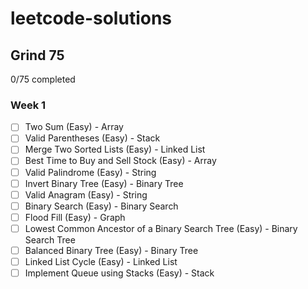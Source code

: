 # leetcode-solutions

## Grind 75

0/75 completed

### Week 1

- [ ] Two Sum (Easy) - Array
- [ ] Valid Parentheses (Easy) - Stack
- [ ] Merge Two Sorted Lists (Easy) - Linked List
- [ ] Best Time to Buy and Sell Stock (Easy) - Array
- [ ] Valid Palindrome (Easy) - String
- [ ] Invert Binary Tree (Easy) - Binary Tree
- [ ] Valid Anagram (Easy) - String
- [ ] Binary Search (Easy) - Binary Search
- [ ] Flood Fill (Easy) - Graph
- [ ] Lowest Common Ancestor of a Binary Search Tree (Easy) - Binary Search Tree
- [ ] Balanced Binary Tree (Easy) - Binary Tree
- [ ] Linked List Cycle (Easy) - Linked List
- [ ] Implement Queue using Stacks (Easy) - Stack
